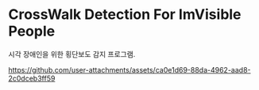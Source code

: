 # CrossWalk Detection For ImVisible People

시각 장애인을 위한 횡단보도 감지 프로그램.

https://github.com/user-attachments/assets/ca0e1d69-88da-4962-aad8-2c0dceb3ff59

